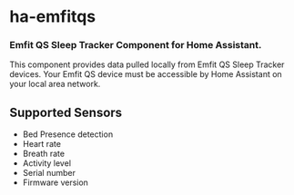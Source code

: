 # ha-emfitqs

### Emfit QS Sleep Tracker Component for Home Assistant.

This component provides data pulled locally from Emfit QS Sleep Tracker devices. Your Emfit QS device must be accessible by Home Assistant on your local area network.

## Supported Sensors
* Bed Presence detection
* Heart rate
* Breath rate
* Activity level
* Serial number
* Firmware version

